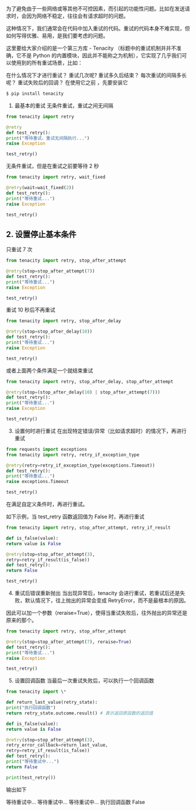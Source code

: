 为了避免由于一些网络或等其他不可控因素，而引起的功能性问题。比如在发送请求时，会因为网络不稳定，往往会有请求超时的问题。

这种情况下，我们通常会在代码中加入重试的代码。重试的代码本身不难实现，但如何写得优雅、易用，是我们要考虑的问题。

这里要给大家介绍的是一个第三方库 - Tenacity （标题中的重试机制并并不准确，它不是 Python 的内置模块，因此并不能称之为机制），它实现了几乎我们可以使用到的所有重试场景，比如：

在什么情况下才进行重试？
重试几次呢?
重试多久后结束？
每次重试的间隔多长呢？
重试失败后的回调？
在使用它之前 ，先要安装它

```bash
$ pip install tenacity
```

1. 最基本的重试
   无条件重试，重试之间无间隔

```python
from tenacity import retry

@retry
def test_retry():
print("等待重试，重试无间隔执行...")
raise Exception

test_retry()
```

无条件重试，但是在重试之前要等待 2 秒

```python
from tenacity import retry, wait_fixed

@retry(wait=wait_fixed(2))
def test_retry():
print("等待重试...")
raise Exception

test_retry()
```

## 2. 设置停止基本条件

只重试 7 次

```python
from tenacity import retry, stop_after_attempt

@retry(stop=stop_after_attempt(7))
def test_retry():
print("等待重试...")
raise Exception

test_retry()
```

重试 10 秒后不再重试

```python
from tenacity import retry, stop_after_delay

@retry(stop=stop_after_delay(10))
def test_retry():
print("等待重试...")
raise Exception

test_retry()
```

或者上面两个条件满足一个就结束重试

```python
from tenacity import retry, stop_after_delay, stop_after_attempt

@retry(stop=(stop_after_delay(10) | stop_after_attempt(7)))
def test_retry():
print("等待重试...")
raise Exception

test_retry()
```

3. 设置何时进行重试
   在出现特定错误/异常（比如请求超时）的情况下，再进行重试

```python
from requests import exceptions
from tenacity import retry, retry_if_exception_type

@retry(retry=retry_if_exception_type(exceptions.Timeout))
def test_retry():
print("等待重试...")
raise exceptions.Timeout

test_retry()
```

在满足自定义条件时，再进行重试。

如下示例，当 test_retry 函数返回值为 False 时，再进行重试

```python
from tenacity import retry, stop_after_attempt, retry_if_result

def is_false(value):
return value is False

@retry(stop=stop_after_attempt(3),
retry=retry_if_result(is_false))
def test_retry():
return False

test_retry()
```

4. 重试后错误重新抛出
   当出现异常后，tenacity 会进行重试，若重试后还是失败，默认情况下，往上抛出的异常会变成 RetryError，而不是最根本的原因。

因此可以加一个参数（reraise=True），使得当重试失败后，往外抛出的异常还是原来的那个。

```python
from tenacity import retry, stop_after_attempt

@retry(stop=stop_after_attempt(7), reraise=True)
def test_retry():
print("等待重试...")
raise Exception

test_retry()
```

5. 设置回调函数
   当最后一次重试失败后，可以执行一个回调函数

```python
from tenacity import \*

def return_last_value(retry_state):
print("执行回调函数")
return retry_state.outcome.result() # 表示返回原函数的返回值

def is_false(value):
return value is False

@retry(stop=stop_after_attempt(3),
retry_error_callback=return_last_value,
retry=retry_if_result(is_false))
def test_retry():
print("等待重试中...")
return False

print(test_retry())
```

输出如下

等待重试中...
等待重试中...
等待重试中...
执行回调函数
False

```

```

